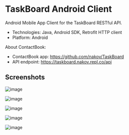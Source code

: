 # TaskBoard Android Client

Android Mobile App Client for the TaskBoard RESTful API.
 - Technologies: Java, Android SDK, Retrofit HTTP client
 - Platform: Android

About ContactBook:
 - ContactBook app: https://github.com/nakov/TaskBoard
 - API endpoint: https://taskboard.nakov.repl.co/api
 
## Screenshots

![image](https://user-images.githubusercontent.com/1689586/110037549-3deca100-7d47-11eb-8be2-23bbe739a1f9.png)

![image](https://user-images.githubusercontent.com/1689586/110037632-5b216f80-7d47-11eb-8a5f-d7598cecc583.png)

![image](https://user-images.githubusercontent.com/1689586/110037735-7ee4b580-7d47-11eb-99ec-cf36e8b61c79.png)

![image](https://user-images.githubusercontent.com/1689586/110037927-c10df700-7d47-11eb-9770-7e8018c09aac.png)

![image](https://user-images.githubusercontent.com/1689586/110037983-d2ef9a00-7d47-11eb-8523-3d33e8cffd0c.png)

